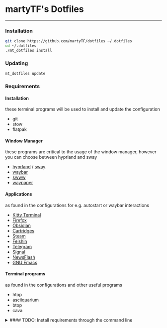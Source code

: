 # martyTF's Dotfiles

---

### Installation

``` sh
git clone https://github.com/martyTF/dotfiles ~/.dotfiles
cd ~/.dotfiles
./mt_dotfiles install 
```

### Updating

``` sh
mt_dotfiles update
```

### Requirements

#### Installation
these terminal programs will be used to install and update the configuration

- git
- stow
- flatpak

#### Window Manager
these programs are critical to the usage of the window manager, however you can choose between hyprland and sway

- [hyprland](https://hyprland.org/) / [sway](https://swaywm.org/)
- [waybar](https://github.com/Alexays/Waybar)
- [swww](https://github.com/LGFae/swww)
- [waypaper](https://github.com/anufrievroman/waypaper)

#### Applications
as found in the configurations for e.g. autostart or waybar interactions

- [Kitty Terminal](https://sw.kovidgoyal.net/kitty/)
- [Firefox](https://www.mozilla.org//firefox/)
- [Obsidian](http://obsidian.md)
- [Cartridges](https://apps.gnome.org/en-GB/Cartridges/)
- [Steam](https://steampowered.com)
- [Feishin](https://github.com/jeffvli/feishin)
- [Telegram](https://flathub.org/apps/org.telegram.desktop)
- [Signal](https://flathub.org/apps/org.signal.Signal)
- [NewsFlash](https://flathub.org/apps/io.gitlab.news_flash.NewsFlash)
- [GNU Emacs](https://www.gnu.org/software/emacs/)

#### Terminal programs
as found in the configurations and other useful programs

- htop
- asciiquarium
- btop
- cava

<details>
<summary> #### TODO: Install requirements through the command line </summary>

``` sh
# apt (Debian, Ubuntu, Mint, ...)

sudo apt install git stow hyprland sway waybar pip kitty firefox steam emacs htop btop cava flatpak

# dnf (Fedora, Nobara, ...)

sudo dnf install git stow hyprland sway waybar pip kitty firefox steam emacs htop btop cava flatpak


# pacman (Arch, Endeavor, Manjaro, ...)

sudo pacman -Syu git stow hyprland sway waybar pip kitty firefox steam emacs htop btop cava asciiquarium-git flatpak 

```

``` sh
# all distributions


```
</details>
